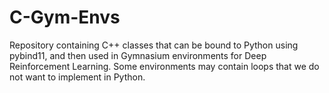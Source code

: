 # C-Gym-Envs
Repository containing C++ classes that can be bound to Python using pybind11, and then used in Gymnasium environments for Deep Reinforcement Learning. Some environments may contain loops that we do not want to implement in Python.
